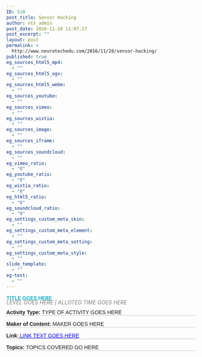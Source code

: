 ```yaml
---
ID: 510
post_title: Sensor Hacking
author: ntx_admin
post_date: 2016-11-28 11:07:17
post_excerpt: ""
layout: post
permalink: >
  http://www.neurotechedu.com/2016/11/28/sensor-hacking/
published: true
eg_sources_html5_mp4:
  - ""
eg_sources_html5_ogv:
  - ""
eg_sources_html5_webm:
  - ""
eg_sources_youtube:
  - ""
eg_sources_vimeo:
  - ""
eg_sources_wistia:
  - ""
eg_sources_image:
  - ""
eg_sources_iframe:
  - ""
eg_sources_soundcloud:
  - ""
eg_vimeo_ratio:
  - "0"
eg_youtube_ratio:
  - "0"
eg_wistia_ratio:
  - "0"
eg_html5_ratio:
  - "0"
eg_soundcloud_ratio:
  - "0"
eg_settings_custom_meta_skin:
  - ""
eg_settings_custom_meta_element:
  - ""
eg_settings_custom_meta_setting:
  - ""
eg_settings_custom_meta_style:
  - ""
slide_template:
  - ""
eg-test:
  - ""
---
```

<h4 style="text-align: left; color:rgb(35, 178, 198);text-transform:uppercase;margin-top: 0;margin-bottom: -0.2em">
TITLE GOES HERE</h4><br>

<h6 style="margin-top: -1.4em;margin-bottom:-0.8em;color:grey;">
LEVEL GOES HERE | ALLOTED TIME GOES HERE</h6><br>

<p style="font-family:'arial'; margin-top:0.3em;border-bottom:1px solid #c4c4c4;">
<strong>Activity Type:</strong> TYPE OF ACTIVITY GOES HERE<br></p>

<p style="font-family:'arial'; margin-top:0.2em;border-bottom:1px solid #c4c4c4;">
<strong>Maker of Content:</strong> MAKER GOES HERE<br></p>

<p style="font-family:'arial'; margin-top:0.2em;border-bottom:1px solid #c4c4c4;">
<strong>Link</strong>:<a href="COMPLETE LINK GOES HERE" target="blank"> <span style="color:blue;text-decoration:underline;">LINK TEXT GOES HERE</span></a><br></p>

<p style="font-family:'arial'; margin-top:0.2em;border-bottom:1px solid #c4c4c4;">
<strong>Topics:</strong> TOPICS COVERED GO HERE<br></p>